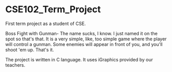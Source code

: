 # CSE102_Term_Project
First term project as a student of CSE.

Boss Fight with Gunman-
The name sucks, I know. I just named it on the spot so that's that.
It is a very simple, like, too simple game where the player will control a gunman. Some enemies will appear in front of you, and you'll shoot 'em up.
That's it.

The project is written in C language. It uses iGraphics provided by our teachers.
